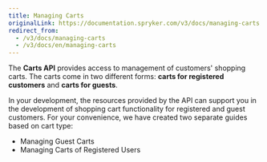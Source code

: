 ```yaml
---
title: Managing Carts
originalLink: https://documentation.spryker.com/v3/docs/managing-carts
redirect_from:
  - /v3/docs/managing-carts
  - /v3/docs/en/managing-carts
---
```


The **Carts API** provides access to management of customers' shopping carts. The carts come in two different forms: **carts for registered customers** and **carts for guests**.

In your development, the resources provided by the API can support you in the development of shopping cart functionality for registered and guest customers.
For your convenience, we have created two separate guides based on cart type:

* Managing Guest Carts
* Managing Carts of Registered Users
